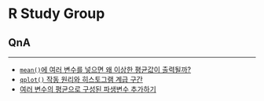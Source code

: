 # R Study Group

## QnA

---
- [`mean()`에 여러 변수를 넣으면 왜 이상한 평균값이 출력될까?](https://github.com/youngwoos/RStudy/blob/master/mean.md)
- [`qplot()` 작동 원리와 히스토그램 계급 구간](https://github.com/youngwoos/RStudy/blob/master/qplot_histogram.md)
- [여러 변수의 평균으로 구성된 파생변수 추가하기](https://github.com/youngwoos/RStudy/blob/master/addMeanVariable.md)
 